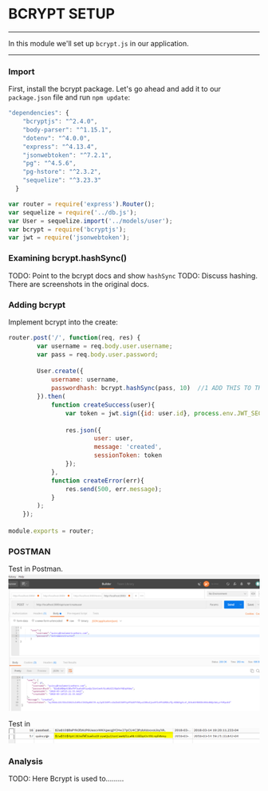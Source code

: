 # BCRYPT SETUP
---

In this module we'll set up `bcrypt.js` in our application.

<hr/>

### Import
First, install the bcrypt package. Let's go ahead and add it to our `package.json` file and run `npm update`:

```js
"dependencies": {
    "bcryptjs": "^2.4.0",
    "body-parser": "^1.15.1",
    "dotenv": "^4.0.0",
    "express": "^4.13.4",
    "jsonwebtoken": "^7.2.1",
    "pg": "^4.5.6",
    "pg-hstore": "^2.3.2",
    "sequelize": "^3.23.3"
  }

```


```js
var router = require('express').Router();
var sequelize = require('../db.js');
var User = sequelize.import('../models/user');
var bcrypt = require('bcryptjs');
var jwt = require('jsonwebtoken');

```


### Examining bcrypt.hashSync()
TODO: Point to the bcrypt docs and show `hashSync`
TODO: Discuss hashing. There are screenshots in the original docs. 

### Adding bcrypt
Implement bcrypt into the create:
```js
router.post('/', function(req, res) {
		var username = req.body.user.username;
		var pass = req.body.user.password;

		User.create({
            username: username,
			passwordhash: bcrypt.hashSync(pass, 10)  //1 ADD THIS TO THE PROPERTY VALUE
		}).then(
			function createSuccess(user){
				var token = jwt.sign({id: user.id}, process.env.JWT_SECRET, {expiresIn: 60*60*24});

				res.json({
						user: user,
						message: 'created',
						sessionToken: token
				});
			},
			function createError(err){
				res.send(500, err.message);
			}
		);
	});

module.exports = router;
```

### POSTMAN
Test in Postman. 
![screenshot](assets/01-bcrypt-success.PNG)

Test in 
![screenshot](assets/02-bycrpt-postgres-view.PNG)

### Analysis
TODO: Here Bcrypt is used to.........


